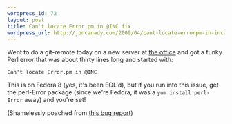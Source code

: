 ```yaml
--- 
wordpress_id: 72
layout: post
title: Can't locate Error.pm in @INC fix
wordpress_url: http://joncanady.com/2009/04/cant-locate-errorpm-in-inc-fix/
---
```

Went to do a git-remote today on a new server at [the office](http://innova-partners.com) and got a funky Perl error that was about thirty lines long and started with:

    Can't locate Error.pm in @INC

This is on Fedora 8 (yes, it's been EOL'd), but if you run into this issue, get the perl-Error package (since we're Fedora, it was a `yum install perl-Error` away) and you're set!

(Shamelessly poached from [this bug report](https://bugzilla.redhat.com/show_bug.cgi?id=356521))

